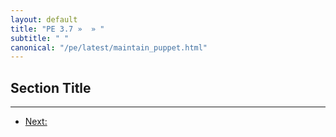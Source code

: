```yaml
---
layout: default
title: "PE 3.7 »  » "
subtitle: " "
canonical: "/pe/latest/maintain_puppet.html"
---
```


Section Title
-----



* * * 

- [Next: ](./foo.html)
